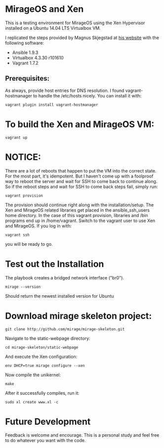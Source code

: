 MirageOS and Xen
================

This is a testing environment for MirageOS using the Xen Hypervisor installed on a Ubuntu 14.04 LTS Virtualbox VM.

I replicated the steps provided by Magnus Skjegstad at [his website](http://www.skjegstad.com/blog/2015/01/19/mirageos-xen-virtualbox/) with the following software:
* Ansible 1.9.3
* Virtualbox 4.3.30 r101610
* Vagrant 1.7.2

Prerequisites:
--------------

As always, provide host entries for DNS resolution. I found vagrant-hostmanager to handle the /etc/hosts nicely. You can install it with:

```
vagrant plugin install vagrant-hostmanager
```


To build the Xen and MirageOS VM:
=================================

```
vagrant up
```

NOTICE:
=======

There are a lot of reboots that happen to put the VM into the correct state. For the most part, it's idempotent. But I haven't come up with a foolproof way to reboot the server and wait for SSH to come back to continue along. So if the reboot steps and wait for SSH to come back steps fail, simply run:

```
vagrant provision
```

The provision should continue right along with the installation/setup. The Xen and MirageOS related libraries get placed in the ansible_ssh_users home directory. In the case of this vagrant provision, libraries and /bin programs end up in /home/vagrant. Switch to the vagrant user to use Xen and MirageOS. If you log in with:

```
vagrant ssh
```

you will be ready to go.


Test out the Installation
=========================

The playbook creates a bridged network interface ("br0").

```
mirage --version
```
Should return the newest installed version for Ubuntu



Download mirage skeleton project:
=================================

```
git clone http://github.com/mirage/mirage-skeleton.git
```

Navigate to the static-webpage directory:

```
cd mirage-skeleton/static-webpage
```

And execute the Xen configuration:

```
env DHCP=true mirage configure --xen
```

Now compile the unikernel:

```
make
```

After it successfully compiles, run it:

```
sudo xl create www.xl -c
```


Future Development
==================

Feedback is welcome and encourage. This is a personal study and feel free to do whatever you want with the code.

